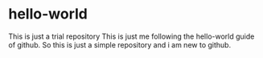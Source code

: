 # hello-world
This is just a trial repository
This is just me following the hello-world guide of github. So this is just a simple repository and i am new to github. 
